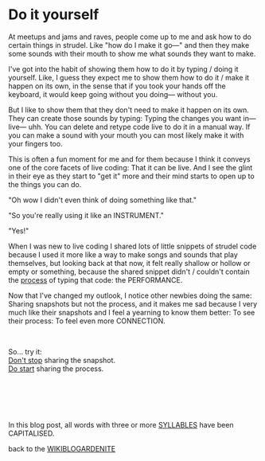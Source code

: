 # Do it yourself

At meetups and jams and raves, people come up to me and ask how to do certain things in strudel. Like "how do I make it go—" and then they make some sounds with their mouth to show me what sounds they want to make.

I've got into the habit of showing them how to do it by typing / doing it yourself. Like, I guess they expect me to show them how to do it / make it happen on its own, in the sense that if you took your hands off the keyboard, it would keep going without you doing— without you. 

But I like to show them that they don't need to make it happen on its own. They can create those sounds by typing: Typing the changes you want in— live— uhh. You can delete and retype code live to do it in a manual way. If you can make a sound with your mouth you can most likely make it with your fingers too.

This is often a fun moment for me and for them because I think it conveys one of the core facets of live coding: That it can be live. And I see the glint in their eye as they start to "get it" more and their mind starts to open up to the things you can do.

"Oh wow I didn't even think of doing something like that."

"So you're really using it like an INSTRUMENT."

"Yes!"

When I was new to live coding I shared lots of little snippets of strudel code because I used it more like a way to make songs and sounds that play themselves, but looking back at that now, it felt really shallow or hollow or empty or something, because the shared snippet didn't / couldn't contain the [process](https://www.todepond.com/wikiblogarden/scrappy-fiddles/sharing/normalising/live/) of typing that code: the PERFORMANCE.

Now that I've changed my outlook, I notice other newbies doing the same: Sharing snapshots but not the process, and it makes me sad because I very much like their snapshots and I feel a yearning to know them better: To see their process: To feel even more CONNECTION.

<br>

So... try it:\
[Don't stop](https://www.todepond.com/sky/stop) sharing the snapshot.\
[Do start](https://post.lurk.org/@froos/114545146860160033) sharing the process.

<br>

<br>

<br>

<br>

In this blog post, all words with three or more [SYLLABLES](https://www.todepond.com/wikiblogarden/academia/style/two-beat) have been CAPITALISED. 

back to the [WIKIBLOGARDENITE](/wikiblogardenite)
